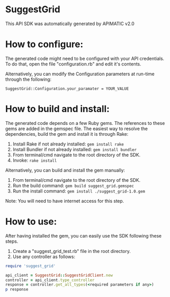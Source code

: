 SuggestGrid
=================
This API SDK was automatically generated by APIMATIC v2.0

How to configure:
=================
The generated code might need to be configured with your API credentials. To do that,
open the file "configuration.rb" and edit it's contents.

Alternatively, you can modify the Configuration parameters at run-time through the following:
```
SuggestGrid::Configuration.your_paramater = YOUR_VALUE
```

How to build and install: 
=============================
The generated code depends on a few Ruby gems. The references to these gems are 
added in the gemspec file. The easiest way to resolve the dependencies,
build the gem and install it is through Rake:

  1. Install Rake if not already installed: `gem install rake`
  2. Install Bundler if not already installed: `gem install bundler`
  3. From terminal/cmd navigate to the root directory of the SDK.
  4. Invoke: `rake install`

Alternatively, you can build and install the gem manually:

  1. From terminal/cmd navigate to the root directory of the SDK.
  2. Run the build command: `gem build suggest_grid.gemspec`
  3. Run the install command: `gem install ./suggest_grid-1.0.gem`

Note: You will need to have internet access for this step.

How to use:
===========
After having installed the gem, you can easily use the SDK following these steps.

  1. Create a "suggest_grid_test.rb" file in the root directory.
  2. Use any controller as follows:
```ruby
require 'suggest_grid'

api_client = SuggestGrid::SuggestGridClient.new
controller = api_client.type_controller
response = controller.get_all_types(<required parameters if any>)
p response
```
